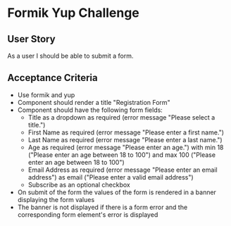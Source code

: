 # Formik Yup Challenge

## User Story

As a user I should be able to submit a form.

## Acceptance Criteria

- Use formik and yup
- Component should render a title "Registration Form"
- Component should have the following form fields:
  - Title as a dropdown as required (error message "Please select a title.")
  - First Name as required (error message "Please enter a first name.")
  - Last Name as required (error message "Please enter a last name.")
  - Age as required (error message "Please enter an age.") with min 18 ("Please enter an age between 18 to 100") and max 100 ("Please enter an age between 18 to 100")
  - Email Address as required (error message "Please enter an email address") as email ("Please enter a valid email address")
  - Subscribe as an optional checkbox
- On submit of the form the values of the form is rendered in a banner displaying the form values
- The banner is not displayed if there is a form error and the corresponding form element's error is displayed

